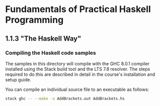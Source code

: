 # Fundamentals of Practical Haskell Programming

## 1.1.3 "The Haskell Way"

### Compiling the Haskell code samples

The samples in this directory will compile with the GHC 8.0.1 compiler installed using the Stack build tool and the LTS 7.8 resolver. The steps required to do this are described in detail in the course's installation and setup guide.

You can compile an individual source file to an executable as follows:

```bash
stack ghc -- --make -o AddBrackets.out AddBrackets.hs
```
